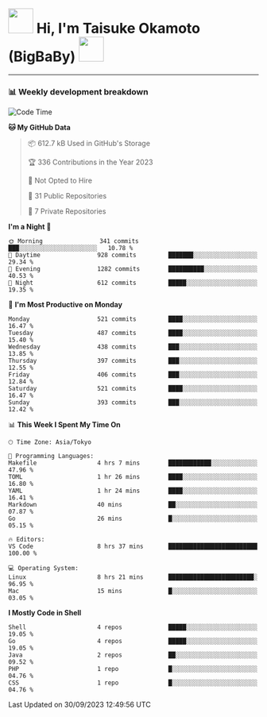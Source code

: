 <!-- Title -->
<h1>
    <img src="https://media.tenor.com/TlyRveJkgo4AAAAi/cloud-cloud-strife.gif" width="50"/> 
    Hi, I'm Taisuke Okamoto (BigBaBy) 
    <img src="https://media.tenor.com/TlyRveJkgo4AAAAi/cloud-cloud-strife.gif" width="50"/>
</h1>

---

<h3> 📊 Weekly development breakdown </h3>
<!-- waka-readme-stats -->

<!--START_SECTION:waka-->
![Code Time](http://img.shields.io/badge/Code%20Time-1%2C626%20hrs%2048%20mins-blue)

**🐱 My GitHub Data** 

> 📦 612.7 kB Used in GitHub's Storage 
 > 
> 🏆 336 Contributions in the Year 2023
 > 
> 🚫 Not Opted to Hire
 > 
> 📜 31 Public Repositories 
 > 
> 🔑 7 Private Repositories 
 > 
**I'm a Night 🦉** 

```text
🌞 Morning                341 commits         ███░░░░░░░░░░░░░░░░░░░░░░   10.78 % 
🌆 Daytime                928 commits         ███████░░░░░░░░░░░░░░░░░░   29.34 % 
🌃 Evening                1282 commits        ██████████░░░░░░░░░░░░░░░   40.53 % 
🌙 Night                  612 commits         █████░░░░░░░░░░░░░░░░░░░░   19.35 % 
```
📅 **I'm Most Productive on Monday** 

```text
Monday                   521 commits         ████░░░░░░░░░░░░░░░░░░░░░   16.47 % 
Tuesday                  487 commits         ████░░░░░░░░░░░░░░░░░░░░░   15.40 % 
Wednesday                438 commits         ███░░░░░░░░░░░░░░░░░░░░░░   13.85 % 
Thursday                 397 commits         ███░░░░░░░░░░░░░░░░░░░░░░   12.55 % 
Friday                   406 commits         ███░░░░░░░░░░░░░░░░░░░░░░   12.84 % 
Saturday                 521 commits         ████░░░░░░░░░░░░░░░░░░░░░   16.47 % 
Sunday                   393 commits         ███░░░░░░░░░░░░░░░░░░░░░░   12.42 % 
```


📊 **This Week I Spent My Time On** 

```text
🕑︎ Time Zone: Asia/Tokyo

💬 Programming Languages: 
Makefile                 4 hrs 7 mins        ████████████░░░░░░░░░░░░░   47.96 % 
TOML                     1 hr 26 mins        ████░░░░░░░░░░░░░░░░░░░░░   16.80 % 
YAML                     1 hr 24 mins        ████░░░░░░░░░░░░░░░░░░░░░   16.41 % 
Markdown                 40 mins             ██░░░░░░░░░░░░░░░░░░░░░░░   07.87 % 
Go                       26 mins             █░░░░░░░░░░░░░░░░░░░░░░░░   05.15 % 

🔥 Editors: 
VS Code                  8 hrs 37 mins       █████████████████████████   100.00 % 

💻 Operating System: 
Linux                    8 hrs 21 mins       ████████████████████████░   96.95 % 
Mac                      15 mins             █░░░░░░░░░░░░░░░░░░░░░░░░   03.05 % 
```

**I Mostly Code in Shell** 

```text
Shell                    4 repos             █████░░░░░░░░░░░░░░░░░░░░   19.05 % 
Go                       4 repos             █████░░░░░░░░░░░░░░░░░░░░   19.05 % 
Java                     2 repos             ██░░░░░░░░░░░░░░░░░░░░░░░   09.52 % 
PHP                      1 repo              █░░░░░░░░░░░░░░░░░░░░░░░░   04.76 % 
CSS                      1 repo              █░░░░░░░░░░░░░░░░░░░░░░░░   04.76 % 
```




 Last Updated on 30/09/2023 12:49:56 UTC
<!--END_SECTION:waka-->

